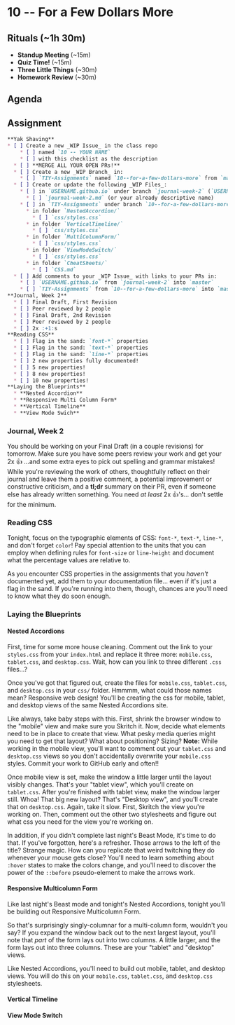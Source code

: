 # 10 -- For a Few Dollars More

## Rituals (~1h 30m)

* **Standup Meeting** (~15m)
* **Quiz Time!** (~15m)
* **Three Little Things** (~30m)
* **Homework Review** (~30m)

## Agenda

## Assignment

```markdown
**Yak Shaving**
* [ ] Create a new _WIP Issue_ in the class repo
    * [ ] named `10 -- YOUR NAME`
    * [ ] with this checklist as the description
  * [ ] **MERGE ALL YOUR OPEN PRs!**
  * [ ] Create a new _WIP Branch_ in:
    * [ ] `TIY-Assignments` named `10--for-a-few-dollars-more` from `master`
  * [ ] Create or update the following _WIP Files_:
    * [ ] in `USERNAME.github.io` under branch `journal-week-2` (`USERNAME.github.io:journal-week-2`)
      * [ ] `journal-week-2.md` (or your already descriptive name)
    * [ ] in `TIY-Assignments` under branch `10--for-a-few-dollars-more`
      * in folder `NestedAccordion/`
        * [ ] `css/styles.css`
      * in folder `VerticalTimeline/`
        * [ ] `css/styles.css`
      * in folder `MultiColumnForm/`
        * [ ] `css/styles.css`
      * in folder `ViewModeSwitch/`
        * [ ] `css/styles.css`
      * in folder `CheatSheets/`
        * [ ] `CSS.md`
  * [ ] Add comments to your _WIP Issue_ with links to your PRs in:
    * [ ] `USERNAME.github.io` from `journal-week-2` into `master`
    * [ ] `TIY-Assignments` from `10--for-a-few-dollars-more` into `master`
**Journal, Week 2**
  * [ ] Final Draft, First Revision
  * [ ] Peer reviewed by 2 people
  * [ ] Final Draft, 2nd Revision
  * [ ] Peer reviewed by 2 people
  * [ ] 2x :+1:s
**Reading CSS**
  * [ ] Flag in the sand: `font-*` properties
  * [ ] Flag in the sand: `text-*` properties
  * [ ] Flag in the sand: `line-*` properties
  * [ ] 2 new properties fully documented!
  * [ ] 5 new properties!
  * [ ] 8 new properties!
  * [ ] 10 new properties!
**Laying the Blueprints**
  * **Nested Accordion**
  * **Responsive Multi Column Form*
  * **Vertical Timeline**
  * **View Mode Swich**
```

### Journal, Week 2

You should be working on your Final Draft (in a couple revisions) for tomorrow. Make sure you have some peers review your work and get your 2x :+1: ...and some extra eyes to pick out spelling and grammar mistakes! While you're reviewing the work of others, thoughtfully reflect on their journal and leave them a positive comment, a potential improvement or constructive criticism, and a **tl;dr** summary on their PR, even if someone else has already written something. You need _at least_ 2x :+1:'s... don't settle for the minimum.

### Reading CSS

Tonight, focus on the typographic elements of CSS: `font-*`, `text-*`, `line-*`, and don't forget `color`! Pay special attention to the units that you can employ when defining rules for `font-size` or `line-height` and document what the percentage values are relative to.

As you encounter CSS properties in the assignments that you _haven't_ documented yet, add them to your documentation file... even if it's just a flag in the sand. If you're running into them, though, chances are you'll need to know what they do soon enough.

### Laying the Blueprints

#### Nested Accordions

First, time for some more house cleaning. Comment out the link to your `styles.css` from your `index.html` and replace it three more: `mobile.css`, `tablet.css`, and `desktop.css`. Wait, how can you link to three different `.css` files...?

Once you've got that figured out, create the files for `mobile.css`, `tablet.css`, and `desktop.css` in your `css/` folder. Hmmmm, what could those names mean? Responsive web design! You'll be creating the css for mobile, tablet, and desktop views of the same Nested Accordions site.

Like always, take baby steps with this. First, shrink the browser window to the "mobile" view and make sure you Skritch it. Now, decide what elements need to be in place to create that view. What pesky media queries might you need to get that layout? What about positioning? Sizing? **Note:** While working in the mobile view, you'll want to comment out your `tablet.css` and `desktop.css` views so you don't accidentally overwrite your `mobile.css` styles. Commit your work to GitHub early and often!! 

Once mobile view is set, make the window a little larger until the layout visibly changes. That's your "tablet view", which you'll create on `tablet.css`. After you're finished with tablet view, make the window larger still. Whoa! That big new layout? That's "Desktop view", and you'll create that on `desktop.css`. Again, take it slow. First, Skritch the view you're working on. Then, comment out the other two stylesheets and figure out what css you need for the view you're working on.

In addition, if you didn't complete last night's Beast Mode, it's time to do that. If you've forgotten, here's a refresher. Those arrows to the left of the title? Strange magic. How can you replicate that weird twitching they do whenever your mouse gets close? You'll need to learn something about `:hover` states to make the colors change, and you'll need to discover the power of the `::before` pseudo-element to make the arrows work.

#### Responsive Multicolumn Form

Like last night's Beast mode and tonight's Nested Accordions, tonight you'll be building out Responsive Multicolumn Form. 

So that's surprisingly singly-columnar for a multi-column form, wouldn't you say? If you expand the window back out to the next largest layout, you'll note that _part_ of the form lays out into two columns. A little larger, and the form lays out into three columns. These are your "tablet" and "desktop" views.

Like Nested Accordions, you'll need to build out mobile, tablet, and desktop views. You will do this on your `mobile.css`, `tablet.css`, and `desktop.css` stylesheets.

#### Vertical Timeline

#### View Mode Switch
